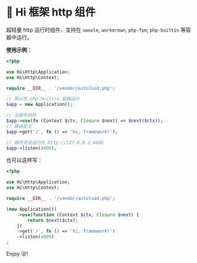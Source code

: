 # 🚀 Hi 框架 http 组件

超轻量 http 运行时组件，支持在 `swoole`, `workerman`, `php-fpm`, `php-builtin` 等容器中运行。

**使用示例：**


```php
<?php

use Hi\Http\Application;
use Hi\Http\Context;

require __DIR__ . '/vendor/autoload.php';

// 默认在 php-builtin 容器运行
$app = new Application();

// 注册中间件
$app->use(fn (Context $ctx, Closure $next) => $next($ctx));
// 路由定义
$app->get('/', fn () => 'hi, framework!');

// 服务将会运行在 http://127.0.0.1:4000
$app->listen(4000);
```

也可以这样写：

```php
<?php

use Hi\Http\Application;
use Hi\Http\Context;

require __DIR__ . '/vendor/autoload.php';

(new Application())
    ->use(function (Context $ctx, Closure $next) {
        return $next($ctx);
    })
    ->get('/', fn () => 'hi, framework!')
    ->listen(4000)
;

```

Enjoy 😜!
